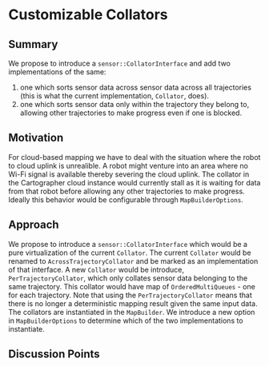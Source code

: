 # Customizable Collators

## Summary
[summary]: #summary

We propose to introduce a `sensor::CollatorInterface` and add two implementations of the same:

1. one which sorts sensor data across sensor data across all trajectories (this is what the current implementation, `Collator`, does).
2. one which sorts sensor data only within the trajectory they belong to, allowing other trajectories to make progress even if one is blocked.

## Motivation
[motivation]: #motivation

For cloud-based mapping we have to deal with the situation where the robot to cloud uplink is unrealible.
A robot might venture into an area where no Wi-Fi signal is available thereby severing the cloud uplink.
The collator in the Cartographer cloud instance would currently stall as it is waiting for data from that robot before allowing any other trajectories to make progress.
Ideally this behavior would be configurable through `MapBuilderOptions`.

## Approach
[approach]: #approach

We propose to introduce a `sensor::CollatorInterface` which would be a pure virtualization of the current `Collator`.
The current `Collator` would be renamed to `AcrossTrajectoryCollator` and be marked as an implementation of that interface.
A new `Collator` would be introduce, `PerTrajectoryCollator`, which only collates sensor data belonging to the same trajectory.
This collator would have map of `OrderedMultiQueues` - one for each trajectory.
Note that using the `PerTrajectoryCollator` means that there is no longer a deterministic mapping result given the same input data.
The collators are instantiated in the `MapBuilder`.
We introduce a new option in `MapBuilderOptions` to determine which of the two implementations to instantiate.

## Discussion Points
[discussion]: #discussion

